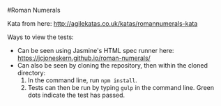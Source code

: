 #Roman Numerals

Kata from here: http://agilekatas.co.uk/katas/romannumerals-kata

Ways to view the tests:
* Can be seen using Jasmine's HTML spec runner here: https://jcjoneskern.github.io/roman-numerals/
* Can also be seen by cloning the repository, then within the cloned directory:
  1. In the command line, run `npm install`.
  2. Tests can then be run by typing `gulp` in the command line. Green dots indicate the test has passed.
